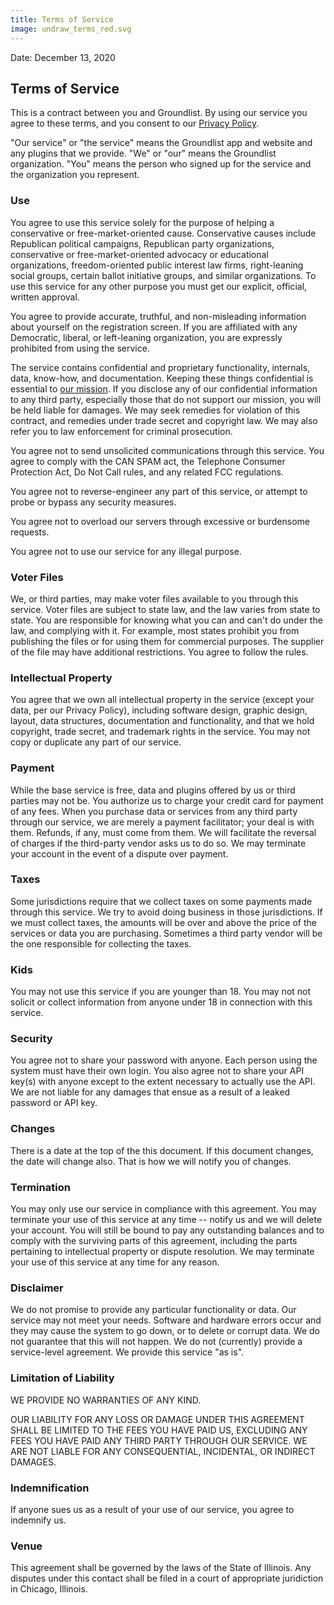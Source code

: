 ```yaml
---
title: Terms of Service
image: undraw_terms_red.svg
---
```


Date: December 13, 2020

## Terms of Service

This is a contract between you and Groundlist. By using our service you agree to these terms, and you consent to our [Privacy Policy](/privacy). 

"Our service" or "the service" means the Groundlist app and website and any plugins that we provide. "We" or "our" means the Groundlist organization. "You" means the person who signed up for the service and the organization you represent.

### Use

You agree to use this service solely for the purpose of helping a conservative or free-market-oriented cause. Conservative causes include Republican political campaigns, Republican party organizations, conservative or free-market-oriented advocacy or educational organizations, freedom-oriented public interest law firms, right-leaning social groups, certain ballot initiative groups, and similar organizations. To use this service for any other purpose you must get our explicit, official, written approval.

You agree to provide accurate, truthful, and non-misleading information about yourself on the registration screen. If you are affiliated with any Democratic, liberal, or left-leaning organization, you are expressly prohibited from using the service.

The service contains confidential and proprietary functionality, internals, data, know-how, and documentation. Keeping these things confidential is essential to [our mission](/about).  If you disclose any of our confidential information to any third party, especially those that do not support our mission, you will be held liable for damages. We may seek remedies for violation of this contract, and remedies under trade secret and copyright law. We may also refer you to law enforcement for criminal prosecution.

You agree not to send unsolicited communications through this service. You agree to comply with the CAN SPAM act, the Telephone Consumer Protection Act, Do Not Call rules, and any related FCC regulations.

You agree not to reverse-engineer any part of this service, or attempt to probe or bypass any security measures.

You agree not to overload our servers through excessive or burdensome requests.

You agree not to use our service for any illegal purpose.

### Voter Files

We, or third parties, may make voter files available to you through this service. Voter files are subject to state law, and the law varies from state to state. You are responsible for knowing what you can and can't do under the law, and complying with it. For example, most states prohibit you from publishing the files or for using them for commercial purposes. The supplier of the file may have additional restrictions. You agree to follow the rules.

### Intellectual Property

You agree that we own all intellectual property in the service (except your data, per our Privacy Policy), including software design, graphic design, layout, data structures, documentation and functionality, and that we hold copyright, trade secret, and trademark rights in the service. You may not copy or duplicate any part of our service.

### Payment

While the base service is free, data and plugins offered by us or third parties may not be. You authorize us to charge your credit card for payment of any fees. When you purchase data or services from any third party through our service, we are merely a payment facilitator; your deal is with them. Refunds, if any, must come from them. We will facilitate the reversal of charges if the third-party vendor asks us to do so. We may terminate your account in the event of a dispute over payment.

### Taxes

Some jurisdictions require that we collect taxes on some payments made through this service. We try to avoid doing business in those jurisdictions. If we must collect taxes, the amounts will be over and above the price of the services or data you are purchasing. Sometimes a third party vendor will be the one responsible for collecting the taxes.

### Kids

You may not use this service if you are younger than 18. You may not not solicit or collect information from anyone under 18 in connection with this service. 

### Security

You agree not to share your password with anyone. Each person using the system must have their own login. You also agree not to share your API key(s) with anyone except to the extent necessary to actually use the API. We are not liable for any damages that ensue as a result of a leaked password or API key.

### Changes

There is a date at the top of the this document. If this document changes, the date will change also. That is how we will notify you of changes.

### Termination

You may only use our service in compliance with this agreement. You may terminate your use of this service at any time -- notify us and we will delete your account. You will still be bound to pay any outstanding balances and to comply with the surviving parts of this agreement, including the parts pertaining to intellectual property or dispute resolution. We may terminate your use of this service at any time for any reason.

### Disclaimer

We do not promise to provide any particular functionality or data. Our service may not meet your needs. Software and hardware errors occur and they may cause the system to go down, or to delete or corrupt data. We do not guarantee that this will not happen. We do not (currently) provide a service-level agreement.  We provide this service "as is".

### Limitation of Liability

WE PROVIDE NO WARRANTIES OF ANY KIND.

OUR LIABILITY FOR ANY LOSS OR DAMAGE UNDER THIS AGREEMENT SHALL BE LIMITED TO THE FEES YOU HAVE PAID US, EXCLUDING ANY FEES YOU HAVE PAID ANY THIRD PARTY THROUGH OUR SERVICE. WE ARE NOT LIABLE FOR ANY CONSEQUENTIAL, INCIDENTAL, OR INDIRECT DAMAGES.

### Indemnification

If anyone sues us as a result of your use of our service, you agree to indemnify us.

### Venue

This agreement shall be governed by the laws of the State of Illinois. Any disputes under this contact shall be filed in a court of appropriate juridiction in Chicago, Illinois.


